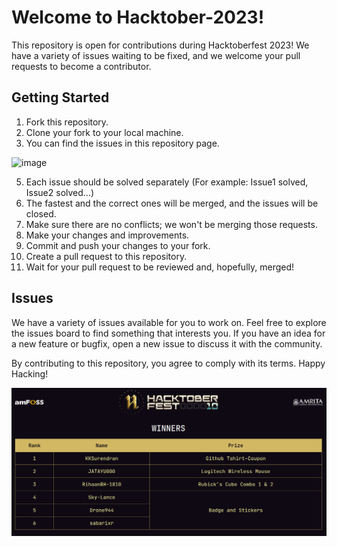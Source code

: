 # Welcome to Hacktober-2023!

This repository is open for contributions during Hacktoberfest 2023! We have a variety of issues waiting to be fixed, and we welcome your pull requests to become a contributor.

## Getting Started

1. Fork this repository.
2. Clone your fork to your local machine.
3. You can find the issues in this repository page.

<div align=left>
  <img src="https://github.com/govindkrishna03/Hacktober_2023/blob/main/assets/Screenshot.png?raw=true" alt="image">
</div>

5. Each issue should be solved separately (For example: Issue1 solved, Issue2 solved...)
6. The fastest and the correct ones will be merged, and the issues will be closed.
7. Make sure there are no conflicts; we won't be merging those requests.
8. Make your changes and improvements.
9. Commit and push your changes to your fork.
10. Create a pull request to this repository.
11. Wait for your pull request to be reviewed and, hopefully, merged!

## Issues

We have a variety of issues available for you to work on. Feel free to explore the issues board to find something that interests you. If you have an idea for a new feature or bugfix, open a new issue to discuss it with the community.

By contributing to this repository, you agree to comply with its terms. Happy Hacking!

![leaderboard](./assets/winners.png)
